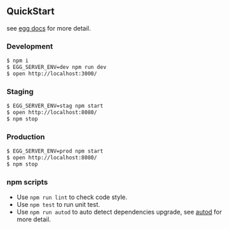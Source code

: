 ## QuickStart

<!-- add docs here for user -->

see [egg docs][egg] for more detail.

### Development

```bash
$ npm i
$ EGG_SERVER_ENV=dev npm run dev
$ open http://localhost:3000/
```

### Staging

```bash
$ EGG_SERVER_ENV=stag npm start
$ open http://localhost:8080/
$ npm stop
```

### Production

```bash
$ EGG_SERVER_ENV=prod npm start
$ open http://localhost:8080/
$ npm stop
```

### npm scripts

- Use `npm run lint` to check code style.
- Use `npm test` to run unit test.
- Use `npm run autod` to auto detect dependencies upgrade, see [autod](https://www.npmjs.com/package/autod) for more detail.

[egg]: https://eggjs.org
